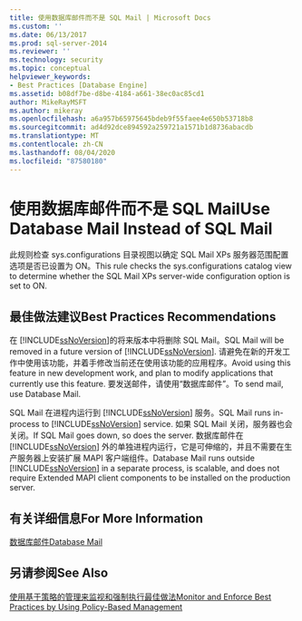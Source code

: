 ```yaml
---
title: 使用数据库邮件而不是 SQL Mail | Microsoft Docs
ms.custom: ''
ms.date: 06/13/2017
ms.prod: sql-server-2014
ms.reviewer: ''
ms.technology: security
ms.topic: conceptual
helpviewer_keywords:
- Best Practices [Database Engine]
ms.assetid: b08df7be-d8be-4184-a661-38ec0ac85cd1
author: MikeRayMSFT
ms.author: mikeray
ms.openlocfilehash: a6a957b65975645bdeb9f55faee4e650b53718b8
ms.sourcegitcommit: ad4d92dce894592a259721a1571b1d8736abacdb
ms.translationtype: MT
ms.contentlocale: zh-CN
ms.lasthandoff: 08/04/2020
ms.locfileid: "87580180"
---
```

# <a name="use-database-mail-instead-of-sql-mail"></a><span data-ttu-id="f8dba-102">使用数据库邮件而不是 SQL Mail</span><span class="sxs-lookup"><span data-stu-id="f8dba-102">Use Database Mail Instead of SQL Mail</span></span>
  <span data-ttu-id="f8dba-103">此规则检查 sys.configurations 目录视图以确定 SQL Mail XPs 服务器范围配置选项是否已设置为 ON。</span><span class="sxs-lookup"><span data-stu-id="f8dba-103">This rule checks the sys.configurations catalog view to determine whether the SQL Mail XPs server-wide configuration option is set to ON.</span></span>  
  
## <a name="best-practices-recommendations"></a><span data-ttu-id="f8dba-104">最佳做法建议</span><span class="sxs-lookup"><span data-stu-id="f8dba-104">Best Practices Recommendations</span></span>  
 <span data-ttu-id="f8dba-105">在 [!INCLUDE[ssNoVersion](../../includes/ssnoversion-md.md)]的将来版本中将删除 SQL Mail。</span><span class="sxs-lookup"><span data-stu-id="f8dba-105">SQL Mail will be removed in a future version of [!INCLUDE[ssNoVersion](../../includes/ssnoversion-md.md)].</span></span> <span data-ttu-id="f8dba-106">请避免在新的开发工作中使用该功能，并着手修改当前还在使用该功能的应用程序。</span><span class="sxs-lookup"><span data-stu-id="f8dba-106">Avoid using this feature in new development work, and plan to modify applications that currently use this feature.</span></span> <span data-ttu-id="f8dba-107">要发送邮件，请使用“数据库邮件”。</span><span class="sxs-lookup"><span data-stu-id="f8dba-107">To send mail, use Database Mail.</span></span>  
  
 <span data-ttu-id="f8dba-108">SQL Mail 在进程内运行到 [!INCLUDE[ssNoVersion](../../includes/ssnoversion-md.md)] 服务。</span><span class="sxs-lookup"><span data-stu-id="f8dba-108">SQL Mail runs in-process to [!INCLUDE[ssNoVersion](../../includes/ssnoversion-md.md)] service.</span></span> <span data-ttu-id="f8dba-109">如果 SQL Mail 关闭，服务器也会关闭。</span><span class="sxs-lookup"><span data-stu-id="f8dba-109">If SQL Mail goes down, so does the server.</span></span> <span data-ttu-id="f8dba-110">数据库邮件在 [!INCLUDE[ssNoVersion](../../includes/ssnoversion-md.md)] 外的单独进程内运行，它是可伸缩的，并且不需要在生产服务器上安装扩展 MAPI 客户端组件。</span><span class="sxs-lookup"><span data-stu-id="f8dba-110">Database Mail runs outside [!INCLUDE[ssNoVersion](../../includes/ssnoversion-md.md)] in a separate process, is scalable, and does not require Extended MAPI client components to be installed on the production server.</span></span>  
  
## <a name="for-more-information"></a><span data-ttu-id="f8dba-111">有关详细信息</span><span class="sxs-lookup"><span data-stu-id="f8dba-111">For More Information</span></span>  
 [<span data-ttu-id="f8dba-112">数据库邮件</span><span class="sxs-lookup"><span data-stu-id="f8dba-112">Database Mail</span></span>](../database-mail/database-mail.md)  
  
## <a name="see-also"></a><span data-ttu-id="f8dba-113">另请参阅</span><span class="sxs-lookup"><span data-stu-id="f8dba-113">See Also</span></span>  
 [<span data-ttu-id="f8dba-114">使用基于策略的管理来监视和强制执行最佳做法</span><span class="sxs-lookup"><span data-stu-id="f8dba-114">Monitor and Enforce Best Practices by Using Policy-Based Management</span></span>](monitor-and-enforce-best-practices-by-using-policy-based-management.md)  
  
  
